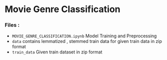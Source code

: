 
# Movie Genre Classification 

### Files :
- ``MOVIE_GENRE_CLASSIFICATION.ipynb`` Model Training and Preprocessing
- ``data`` contains lemmatized , stemmed train data for given train data in zip format
- ``train_data`` Given train dataset in zip format
